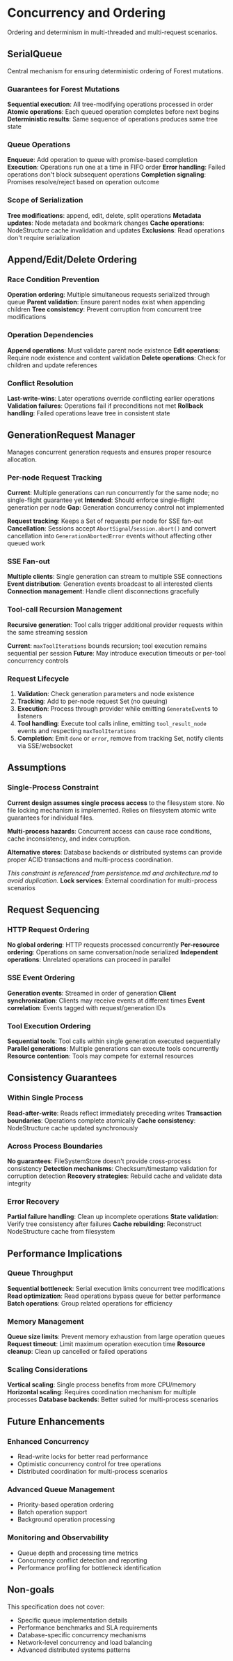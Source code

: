 # Concurrency and Ordering

Ordering and determinism in multi-threaded and multi-request scenarios.

## SerialQueue

Central mechanism for ensuring deterministic ordering of Forest mutations.

### Guarantees for Forest Mutations

**Sequential execution**: All tree-modifying operations processed in order
**Atomic operations**: Each queued operation completes before next begins
**Deterministic results**: Same sequence of operations produces same tree state

### Queue Operations

**Enqueue**: Add operation to queue with promise-based completion
**Execution**: Operations run one at a time in FIFO order
**Error handling**: Failed operations don't block subsequent operations
**Completion signaling**: Promises resolve/reject based on operation outcome

### Scope of Serialization

**Tree modifications**: append, edit, delete, split operations
**Metadata updates**: Node metadata and bookmark changes
**Cache operations**: NodeStructure cache invalidation and updates
**Exclusions**: Read operations don't require serialization

## Append/Edit/Delete Ordering

### Race Condition Prevention

**Operation ordering**: Multiple simultaneous requests serialized through queue
**Parent validation**: Ensure parent nodes exist when appending children
**Tree consistency**: Prevent corruption from concurrent tree modifications

### Operation Dependencies

**Append operations**: Must validate parent node existence
**Edit operations**: Require node existence and content validation
**Delete operations**: Check for children and update references

### Conflict Resolution

**Last-write-wins**: Later operations override conflicting earlier operations
**Validation failures**: Operations fail if preconditions not met
**Rollback handling**: Failed operations leave tree in consistent state

## GenerationRequest Manager

Manages concurrent generation requests and ensures proper resource allocation.

### Per-node Request Tracking

**Current**: Multiple generations can run concurrently for the same node; no single-flight guarantee yet
**Intended**: Should enforce single-flight generation per node
**Gap**: Generation concurrency control not implemented

**Request tracking**: Keeps a Set of requests per node for SSE fan-out
**Cancellation**: Sessions accept `AbortSignal`/`session.abort()` and convert cancellation into `GenerationAbortedError` events without affecting other queued work

### SSE Fan-out

**Multiple clients**: Single generation can stream to multiple SSE connections
**Event distribution**: Generation events broadcast to all interested clients
**Connection management**: Handle client disconnections gracefully

### Tool-call Recursion Management

**Recursive generation**: Tool calls trigger additional provider requests within the same streaming session

**Current**: `maxToolIterations` bounds recursion; tool execution remains sequential per session
**Future**: May introduce execution timeouts or per-tool concurrency controls

### Request Lifecycle

1. **Validation**: Check generation parameters and node existence
2. **Tracking**: Add to per-node request Set (no queuing)
3. **Execution**: Process through provider while emitting `GenerateEvent`s to listeners
4. **Tool handling**: Execute tool calls inline, emitting `tool_result_node` events and respecting `maxToolIterations`
5. **Completion**: Emit `done` or `error`, remove from tracking Set, notify clients via SSE/websocket

## Assumptions

### Single-Process Constraint

**Current design assumes single process access** to the filesystem store. No file locking mechanism is implemented. Relies on filesystem atomic write guarantees for individual files.

**Multi-process hazards**: Concurrent access can cause race conditions, cache inconsistency, and index corruption.

**Alternative stores**: Database backends or distributed systems can provide proper ACID transactions and multi-process coordination.

_This constraint is referenced from persistence.md and architecture.md to avoid duplication._
**Lock services**: External coordination for multi-process scenarios

## Request Sequencing

### HTTP Request Ordering

**No global ordering**: HTTP requests processed concurrently
**Per-resource ordering**: Operations on same conversation/node serialized
**Independent operations**: Unrelated operations can proceed in parallel

### SSE Event Ordering

**Generation events**: Streamed in order of generation
**Client synchronization**: Clients may receive events at different times
**Event correlation**: Events tagged with request/generation IDs

### Tool Execution Ordering

**Sequential tools**: Tool calls within single generation executed sequentially
**Parallel generations**: Multiple generations can execute tools concurrently
**Resource contention**: Tools may compete for external resources

## Consistency Guarantees

### Within Single Process

**Read-after-write**: Reads reflect immediately preceding writes
**Transaction boundaries**: Operations complete atomically
**Cache consistency**: NodeStructure cache updated synchronously

### Across Process Boundaries

**No guarantees**: FileSystemStore doesn't provide cross-process consistency
**Detection mechanisms**: Checksum/timestamp validation for corruption detection
**Recovery strategies**: Rebuild cache and validate data integrity

### Error Recovery

**Partial failure handling**: Clean up incomplete operations
**State validation**: Verify tree consistency after failures
**Cache rebuilding**: Reconstruct NodeStructure cache from filesystem

## Performance Implications

### Queue Throughput

**Sequential bottleneck**: Serial execution limits concurrent tree modifications
**Read optimization**: Read operations bypass queue for better performance
**Batch operations**: Group related operations for efficiency

### Memory Management

**Queue size limits**: Prevent memory exhaustion from large operation queues
**Request timeout**: Limit maximum operation execution time
**Resource cleanup**: Clean up cancelled or failed operations

### Scaling Considerations

**Vertical scaling**: Single process benefits from more CPU/memory
**Horizontal scaling**: Requires coordination mechanism for multiple processes
**Database backends**: Better suited for multi-process scenarios

## Future Enhancements

### Enhanced Concurrency

- Read-write locks for better read performance
- Optimistic concurrency control for tree operations
- Distributed coordination for multi-process scenarios

### Advanced Queue Management

- Priority-based operation ordering
- Batch operation support
- Background operation processing

### Monitoring and Observability

- Queue depth and processing time metrics
- Concurrency conflict detection and reporting
- Performance profiling for bottleneck identification

## Non-goals

This specification does not cover:

- Specific queue implementation details
- Performance benchmarks and SLA requirements
- Database-specific concurrency mechanisms
- Network-level concurrency and load balancing
- Advanced distributed systems patterns
